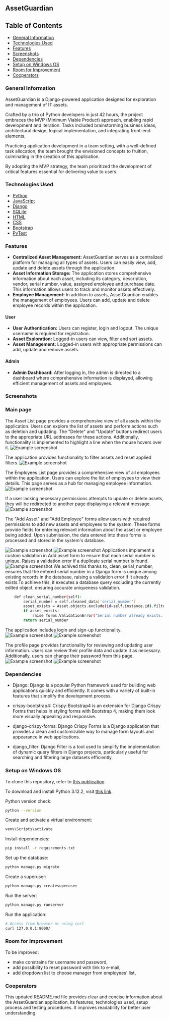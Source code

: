 ## AssetGuardian

## Table of Contents
* [General Information](#general-information)
* [Technologies Used](#technologies-used)
* [Features](#features)
* [Screenshots](#screenshots)
* [Dependencies](#dependencies)
* [Setup on Windows OS](#setup-on-windows-os)
* [Room for Improvement](#room-for-improvement)
* [Cooperators](#cooperators)


### General Information
AssetGuardian is a Django-powered application designed for exploration and management of IT assets.

Crafted by a trio of Python developers in just 42 hours, the project embraces the MVP (Minimum Viable Product) approach, enabling rapid development and iteration. Tasks included brainstorming business ideas, architectural design, logical implementation, and integrating front-end elements.

Practicing application development in a team setting, with a well-defined task allocation, the team brought the envisioned concepts to fruition, culminating in the creation of this application.

By adopting the MVP strategy, the team prioritized the development of critical features essential for delivering value to users.

### Technologies Used
- [Python](https://www.python.org/)
- [JavaScript](https://developer.mozilla.org/)
- [Django](https://www.djangoproject.com/)
- [SQLite](https://www.sqlite.org/)
- [HTML](https://en.wikipedia.org/wiki/HTML)
- [CSS](https://en.wikipedia.org/wiki/CSS)
- [Bootstrap](https://getbootstrap.com/)
- [PyTest](https://pypi.org/project/pytest/)

### Features
- **Centralized Asset Management:** AssetGuardian serves as a centralized platform for managing all types of assets. Users can easily view, add, update and delete assets through the application.
- **Asset Information Storage:** The application stores comprehensive information about each asset, including its category, description, vendor, serial number, value, assigned employee and purchase date. This information allows users to track and monitor assets effectively.
- **Employee Management:** In addition to assets, AssetGuardian enables the management of employees. Users can add, update and delete employee records within the application.


#### User
- **User Authentication:** Users can register, login and logout. The unique username is required for registration.
- **Asset Exploration:** Logged-in users can view, filter and sort assets.
- **Asset Management:** Logged-in users with appropriate permissions can add, update and remove assets.

#### Admin
- **Admin Dashboard:** After logging in, the admin is directed to a dashboard where comprehensive information is displayed, allowing efficient management of assets and employees.

### Screenshots

### Main page
The Asset List page provides a comprehensive view of all assets within the application.
Users can explore the list of assets and perform actions such as deletion and updating.
The "Delete" and "Update" buttons redirect users to the appropriate URL addresses for these actions.
Additionally, functionality is implemented to highlight a line when the mouse hovers over it.
![Example screenshot](./img/screen1.jpg)


The application provides functionality to filter assets and reset applied filters.
![Example screenshot](./img/screen4.jpg)

The Employees List page provides a comprehensive view of all employees within the application.
Users can explore the list of employees to view their details.
This page serves as a hub for managing employee information.
![Example screenshot](./img/screen8.jpg)

If a user lacking necessary permissions attempts to update or delete assets, they will be redirected to another page displaying a relevant message.
![Example screenshot](./img/screen3.jpg)

The "Add Asset" and "Add Employee" forms allow users with required permissions to add new assets and employees to the system.
These forms provide fields for entering relevant information about the asset or employee being added.
Upon submission, the data entered into these forms is processed and stored in the system's database.

![Example screenshot](./img/addasset.jpg)
![Example screenshot](./img/addemployee.jpg)
Applications implement a custom validation in Add asset form to ensure that each serial number is unique. Raises a validation error if a duplicate serial number is found.
![Example screenshot](./img/errorserialno.jpg)
We achived this thanks to, clean_serial_number, ensures that the entered serial number in a Django form is unique among existing records in the database, raising a validation error if it already exists.To achieve this, it executes a database query excluding the currently edited object, ensuring accurate uniqueness validation.
```bash
    def clean_serial_number(self):
        serial_number = self.cleaned_data['serial_number']
        asset_exists = Asset.objects.exclude(id=self.instance.id).filter(serial_number=serial_number).exists()
        if asset_exists:
            raise forms.ValidationError("Serial number already exists. Please provide a unique serial number.")
        return serial_number

````
The application includes login and sign-up functionality.
![Example screenshot](./img/screen6.jpg)
![Example screenshot](./img/screen7.jpg)

The profile page provides functionality for reviewing and updating user information.
Users can review their profile data and update it as necessary.
Additionally, users can change their password from this page.
![Example screenshot](./img/profile1.jpg)
![Example screenshot](./img/changepassword.jpg)


### Dependencies

* Django: Django is a popular Python framework used for building web applications quickly and efficiently. It comes with a variety of built-in features that simplify the development process.

* crispy-bootstrap4: Crispy-Bootstrap4 is an extension for Django Crispy Forms that helps in styling forms with Bootstrap 4, making them look more visually appealing and responsive.

* django-crispy-forms: Django Crispy Forms is a Django application that provides a clean and customizable way to manage form layouts and appearance in web applications.

* django_filter: Django Filter is a tool used to simplify the implementation of dynamic query filters in Django projects, particularly useful for searching and filtering large datasets efficiently.


### Setup on Windows OS
To clone this repository, refer to [this publication](https://docs.github.com/en/repositories/creating-and-managing-repositories/cloning-a-repository).

To download and install Python 3.12.2, visit [this link](https://www.python.org/).

Python version check:
```bash
python --version
```

Create and activate a virtual environment:

```bash
venv\Scripts\activate
```

Install dependencies:

```bash
pip install -r requirements.txt
```
Set up the database:

```bash
python manage.py migrate

```
Create a superuser:

```bash
python manage.py createsuperuser
```

Run the server:

```bash
python manage.py runserver
```

Run the application:

```bash
# Access from browser or using curl
curl 127.0.0.1:8000/


```

### Room for Improvement

To be improved:
- make constrains for username and password,
- add possibility to reset password with link to e-mail,
- add dropdown list to choose manager from employees' list,


### Cooperators

This updated README.md file provides clear and concise information about the AssetGuardian application, its features, technologies used, setup process and testing procedures. It improves readability for better user understanding.
